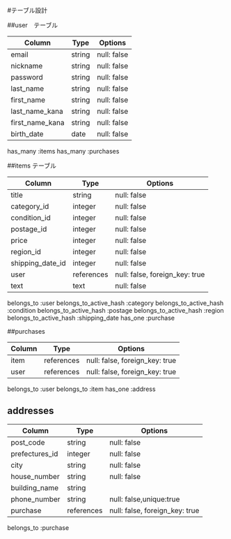 #テーブル設計

##user　テーブル



| Column         | Type   | Options     |
| -------------- | ------ | ----------- |
| email          | string | null: false |
| nickname       | string | null: false |
| password       | string | null: false |
| last_name      | string | null: false |
| first_name     | string | null: false |
| last_name_kana | string | null: false |
| first_name_kana| string | null: false |
| birth_date     | date   | null: false |

has_many :items
has_many :purchases

##items テーブル

| Column            | Type       | Options                        |
| ----------------- | ---------- | ------------------------------ |
| title             | string     | null: false                    |
| category_id       | integer    | null: false                    |
| condition_id      | integer    | null: false                    |
| postage_id        | integer    | null: false                    |
| price             | integer    | null: false                    |
| region_id         | integer    | null: false                    |
| shipping_date_id  | integer    | null: false                    |
| user              | references | null: false, foreign_key: true |
| text              | text       | null: false                    |

belongs_to :user
belongs_to_active_hash :category
belongs_to_active_hash :condition
belongs_to_active_hash :postage	
belongs_to_active_hash :region	
belongs_to_active_hash :shipping_date
has_one :purchase

##purchases

| Column         | Type       | Options                        |
| -------------- | ---------- | ------------------------------ |
| item           | references | null: false, foreign_key: true |
| user           | references | null: false, foreign_key: true |

belongs_to :user
belongs_to :item
has_one :address

## addresses

| Column         | Type       | Options                        |
| -------------- | ---------- | ------------------------------ |
| post_code      | string     | null: false                    |
| prefectures_id | integer    | null: false                    |
| city           | string     | null: false                    |
| house_number   | string     | null: false                    |
| building_name  | string     |                                |
| phone_number   | string     | null: false,unique:true        |
| purchase       | references | null: false, foreign_key: true |

belongs_to :purchase





